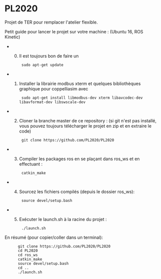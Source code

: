 # PL2020
Projet de TER pour remplacer l'atelier flexible.

Petit guide pour lancer le projet sur votre machine : (Ubuntu 16, ROS Kinetic)

- 0) Il est toujours bon de faire un 

          sudo apt-get update

- 1) Installer la librairie modbus xterm et quelques bibliothèques graphique pour coppelliasim  avec 

          sudo apt-get install libmodbus-dev xterm libavcodec-dev libavformat-dev libswscale-dev
          
- 2) Cloner la branche master de ce repository :
    (si git n'est pas installé, vous pouvez toujours télécharger le projet en zip et en extraire le code)
    
          git clone https://github.com/PL2020/PL2020
        
          
- 3) Compiler les packages ros en se plaçant dans ros_ws et en effectuant :

          catkin_make
          
- 4) Sourcez les fichiers compilés (depuis le dossier ros_ws):

          source devel/setup.bash
          
- 5) Exécuter le launch.sh à la racine du projet :

          ./launch.sh
          
En résumé (pour copier/coller dans un terminal):

          git clone https://github.com/PL2020/PL2020
          cd PL2020
          cd ros_ws
          catkin_make
          source devel/setup.bash
          cd ..
          ./launch.sh
 
 
          
          
          

